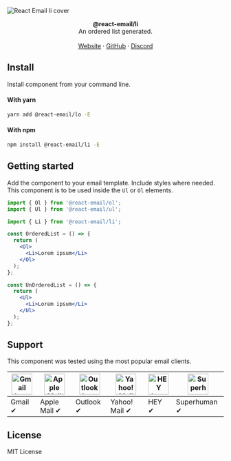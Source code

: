 ![React Email li cover](https://react.email/static/covers/ol.png)

<div align="center"><strong>@react-email/li</strong></div>
<div align="center">An ordered list generated.</div>
<br />
<div align="center">
<a href="https://react.email">Website</a> 
<span> · </span>
<a href="https://github.com/resendlabs/react-email">GitHub</a> 
<span> · </span>
<a href="https://react.email/discord">Discord</a>
</div>

## Install

Install component from your command line.

#### With yarn

```sh
yarn add @react-email/lo -E
```

#### With npm

```sh
npm install @react-email/li -E
```

## Getting started

Add the component to your email template. Include styles where needed. This component is to be used inside the `Ul` or `Ol` elements.

```jsx
import { Ol } from '@react-email/ol';
import { Ul } from '@react-email/ul';

import { Li } from '@react-email/li';

const OrderedList = () => {
  return (
    <Ol>
      <Li>Lorem ipsum</Li>
    </Ol>
  );
};

const UnOrderedList = () => {
  return (
    <Ul>
      <Li>Lorem ipsum</Li>
    </Ul>
  );
};
```

## Support

This component was tested using the most popular email clients.

| <img src="https://react.email/static/icons/gmail.svg" width="48px" height="48px" alt="Gmail logo"> | <img src="https://react.email/static/icons/apple-mail.svg" width="48px" height="48px" alt="Apple Mail"> | <img src="https://react.email/static/icons/outlook.svg" width="48px" height="48px" alt="Outlook logo"> | <img src="https://react.email/static/icons/yahoo-mail.svg" width="48px" height="48px" alt="Yahoo! Mail logo"> | <img src="https://react.email/static/icons/hey.svg" width="48px" height="48px" alt="HEY logo"> | <img src="https://react.email/static/icons/superhuman.svg" width="48px" height="48px" alt="Superhuman logo"> |
| -------------------------------------------------------------------------------------------------- | ------------------------------------------------------------------------------------------------------- | ------------------------------------------------------------------------------------------------------ | ------------------------------------------------------------------------------------------------------------- | ---------------------------------------------------------------------------------------------- | ------------------------------------------------------------------------------------------------------------ |
| Gmail ✔                                                                                            | Apple Mail ✔                                                                                            | Outlook ✔                                                                                              | Yahoo! Mail ✔                                                                                                 | HEY ✔                                                                                          | Superhuman ✔                                                                                                 |

## License

MIT License
